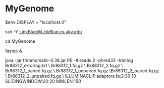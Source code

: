 # MyGenome
$env:DISPLAY = “localhost:0”

ssh -Y LinkBlue@LinkBlue.cs.uky.edu

cd MyGenome

fastqc &

java -jar trimmomatic-0.38.jar PE -threads 2 \-phred33 -trimlog Br88312_errorlog.txt \ Br88312_1.fq.gz \ Br88312_2.fq.gz \ Br88312_1_paired.fq.gz \ Br88312_1_unpaired.fq.gz \Br88312_2_paired.fq.gz \ Br88312_2_unpaired.fq.gz \ ILLUMINACLIP:adaptors.fa:2:30:10 SLIDINGWINDOW:20:20 MINLEN:150
